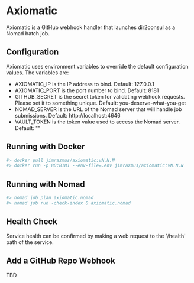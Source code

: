 # Axiomatic

Axiomatic is a GitHub webhook handler that launches dir2consul as a Nomad batch job.

## Configuration

Axiomatic uses environment variables to override the default configuration values. The variables are:

* AXIOMATIC_IP is the IP address to bind. Default: 127.0.0.1
* AXIOMATIC_PORT is the port number to bind. Default: 8181
* GITHUB_SECRET is the secret token for validating webhook requests. Please set it to something unique. Default: you-deserve-what-you-get
* NOMAD_SERVER is the URL of the Nomad server that will handle job submissions. Default: http://localhost:4646
* VAULT_TOKEN is the token value used to access the Nomad server. Default: ""

## Running with Docker

```bash
#> docker pull jimrazmus/axiomatic:vN.N.N
#> docker run -p 80:8181 --env-file=.env jimrazmus/axiomatic:vN.N.N
```

## Running with Nomad

```bash
#> nomad job plan axiomatic.nomad
#> nomad job run -check-index 0 axiomatic.nomad
```

## Health Check

Service health can be confirmed by making a web request to the '/health' path of the service.

## Add a GitHub Repo Webhook

TBD
